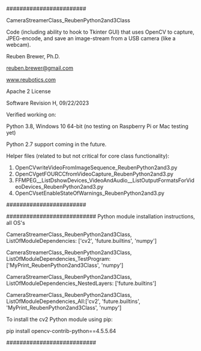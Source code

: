 ########################

CameraStreamerClass_ReubenPython2and3Class

Code (including ability to hook to Tkinter GUI) that uses OpenCV to capture, JPEG-encode, and save an image-stream from a USB camera (like a webcam).

Reuben Brewer, Ph.D.

reuben.brewer@gmail.com

www.reubotics.com

Apache 2 License

Software Revision H, 09/22/2023

Verified working on: 

Python 3.8, Windows 10 64-bit (no testing on Raspberry Pi or Mac testing yet)

Python 2.7 support coming in the future.

Helper files (related to but not critical for core class functionality):

1. OpenCVwriteVideoFromImageSequence_ReubenPython2and3.py
2. OpenCVgetFOURCCfromVideoCapture_ReubenPython2and3.py
3. FFMPEG__ListDshowDevices_VideoAndAudio__ListOutputFormatsForVideoDevices_ReubenPython2and3.py
4. OpenCVsetEnableStateOfWarnings_ReubenPython2and3.py

########################  

########################### Python module installation instructions, all OS's

CameraStreamerClass_ReubenPython2and3Class, ListOfModuleDependencies: ['cv2', 'future.builtins', 'numpy']

CameraStreamerClass_ReubenPython2and3Class, ListOfModuleDependencies_TestProgram: ['MyPrint_ReubenPython2and3Class', 'numpy']

CameraStreamerClass_ReubenPython2and3Class, ListOfModuleDependencies_NestedLayers: ['future.builtins']

CameraStreamerClass_ReubenPython2and3Class, ListOfModuleDependencies_All:['cv2', 'future.builtins', 'MyPrint_ReubenPython2and3Class', 'numpy']

To install the cv2 Python module using pip:

pip install opencv-contrib-python==4.5.5.64

###########################
